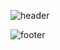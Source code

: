 ![header](https://capsule-render.vercel.app/api?type=waving&color=ff2698&section=header)

![footer](https://capsule-render.vercel.app/api?type=waving&color=ff2698&section=footer)

